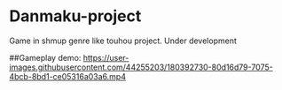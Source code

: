 # Danmaku-project
Game in shmup genre like touhou project. Under development

##Gameplay demo:
https://user-images.githubusercontent.com/44255203/180392730-80d16d79-7075-4bcb-8bd1-ce05316a03a6.mp4

